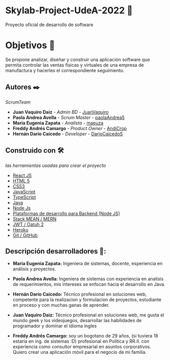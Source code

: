 # Skylab-Project-UdeA-2022 🚀
Proyecto oficial de desarrollo de software  

# Objetivos 🎯
Se propone analizar, diseñar y construir una aplicación software que permita 
controlar las ventas físicas y virtuales de una empresa de manufactura y hacerles 
el correspondiente seguimiento.

## Autores ✒️

_ScrumTeam_

* **Juan Vaquiro Daiz** - *Admin BD* - [JuanVaquiro](https://github.com/JuanVaquiro)
* **Paola Andrea Avella** - *Scrum Master* - [paolaAndrea5](https://github.com/paolaAndrea5)
* **Maria Eugenia Zapata** - *Analista* - [maeuza](https://github.com/maeuza)
* **Freddy Andrés Camargo** - *Product Owner* - [AndiCrop](https://github.com/AndiCrop)
* **Hernán Darío Caicedo** - *Developer* - [DarioCaicedoS](https://github.com/DarioCaicedoS)

## Construido con 🛠️

 _las herramientas usadas para crear el proyecto_

* [React JS]()  
* [HTML 5 ]()  
* [CSS3 ]()
* [JavaScript ]()
* [TypeScript ]()
* [Java ]()
* [Node Js]()
* [Plataformas de desarrollo para Backend (Node JS)]()
* [Stack MEAN / MERN]()
* [JWT / Oatuh 2]()
* [Heroku]()
* [Git / GitHub]()


## Descripción desarrolladores 📑:

* **Maria Eugenia Zapata:**  Ingeniera de sistemas, docente, esperiencia en análisis y proyectos.

* **Paola Andrea Avella:** Ingeniera de sistemas con experiencia en analisis de requerimientos, mis intereses se enfocan hacia el desarrollo en Java.

* **Hernán Darío Caicedo:** Técnico profesional en soluciones web, competente para la realizacion y formulacion de proyectos, estudiante en proceso y con muchas ganas de aprender.

* **Juan Vaquiro Daiz:** Técnico profesional en soluciones web, me gusta el mundo geek y los videojuegos, desarrollar las habilidades de programador y dominar el idioma ingles 

* **Freddy Andrés Camargo:** soy un bogotano de 29 años, (si tuviera 18 estaría en ing. de sistemas :D) profesional en Política y RR.II. con experiencia como consultor empresarial en asuntos corporativos. Quiero crear una aplicación móvil para el negocio de mi familia.

